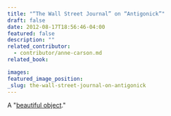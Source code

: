 ```yaml
---
title: "“The Wall Street Journal” on “Antigonick”"
draft: false
date: 2012-08-17T18:56:46-04:00
featured: false
description: ""
related_contributor:
  - contributor/anne-carson.md
related_book:

images:
featured_image_position: 
_slug: the-wall-street-journal-on-antigonick
---
```


A "[beautiful object](http://www.livemint.com/2012/08/17203625/Book-Review--In-the-nick-of-t.html)."

